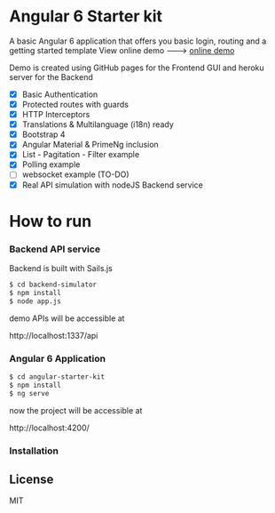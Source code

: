 # Angular 6 Starter kit

A basic Angular 6 application that offers you basic login, routing and a getting started template
View online demo ---> [online demo]

Demo is created using GitHub pages for the Frontend GUI and heroku server for the Backend

- [x] Basic Authentication
- [x] Protected routes with guards
- [x] HTTP Interceptors
- [x] Translations & Multilanguage (i18n) ready
- [x] Bootstrap 4
- [x] Angular Material & PrimeNg inclusion
- [x] List - Pagitation - Filter example
- [x] Polling example
- [ ] websocket example (TO-DO)
- [x] Real API simulation with nodeJS Backend service

# How to run

### Backend API service
Backend is built with Sails.js
```sh
$ cd backend-simulator
$ npm install
$ node app.js
```
demo APIs will be accessible at 

 http://localhost:1337/api

### Angular 6 Application

```sh
$ cd angular-starter-kit
$ npm install
$ ng serve
```
 now the project will be accessible at 
 
 http://localhost:4200/

### Installation

License
----

MIT


[online demo]: <https://albertopiras.github.io/angular-starter-kit>
  